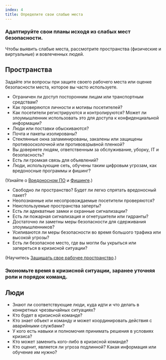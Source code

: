 ```yaml
---
index: 4
title: Определите свои слабые места
---
```

### Адаптируйте свои планы исходя из слабых мест безопасности.

Чтобы выявить слабые места, рассмотрите пространства (физические и виртуальные) и вовлеченных людей.

## Пространства

Задайте эти вопросы при защите своего рабочего места или оценке безопасности места, которое вы часто используете.

* Ограничен ли доступ посторонним лицам или транспортным средствам?
* Как проверяются личности и мотивы посетителей?
* Как посетители регистрируются и контролируются? Может ли злоумышленник использовать это для доступа к конфиденциальной информации?
* Люди или поставки обыскиваются?
* Почта и пакеты изолированы?
* Стеклянные окна заламинированы, закалены или защищены противоосколочной или противовзрывной пленкой?
* Вы доверяете людям, ответственным за обслуживание, уборку, IT и безопасность?
* Есть ли громкая связь для объявлений?
* Люди, использующие сеть, обучены таким цифровым угрозам, как вредоносные программы и фишинг?

(Узнайте о [Вредоносном ПО](umbrella://information/malware/beginner) и [Фишинге](umbrella://communications/phishing/beginner).)

* Свободно ли пространство? Будет ли легко спрятать вредоносный пакет?
* Неопознанные или несопровождаемые посетители проверяются?
* Неиспользуемые пространства заперты?
* Есть ли адекватные замки и охранные сигнализации?
* Есть ли пожарная сигнализация и огнетушители или гидранты?
* Достаточно ли заметны меры безопасности для сдерживания злоумышленников?
* Усиливаются ли меры безопасности во время большого трафика или высокой угрозы?
* Есть ли безопасное место, где вы могли бы укрыться или запереться в кризисной ситуации?

(Научитесь [Защищать свое рабочее пространство](umbrella://information/protect-your-workspace).)

### Экономьте время в кризисной ситуации, заранее уточняя роли и порядок команд.

## Люди

* Знают ли соответствующие люди, куда идти и что делать в конкретных чрезвычайных ситуациях?
* Кто будет в кризисной команде?
* Кто знает объект и команду и может координировать действия с аварийными службами?
* У кого есть навыки и полномочия принимать решения в условиях кризиса?
* Кто может заменить кого-либо в кризисной команде?
* Кто оценит, является ли угроза подлинной? Какая информация или обучение им нужно?